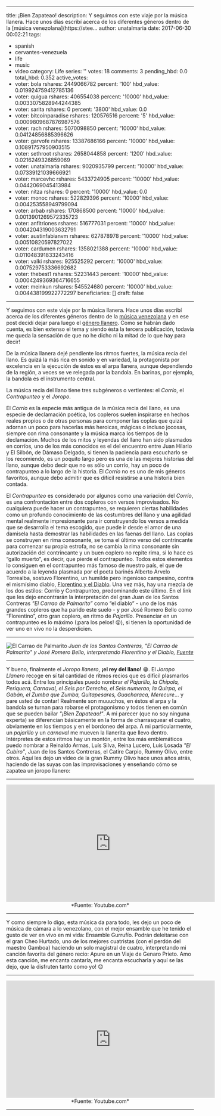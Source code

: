 
---
title: ¡Bien Zapateao!
description: Y seguimos con este viaje por la música llanera. Hace unos días escribí
  acerca de los diferentes géneros dentro de la [música venezolana](https://stee...
author: unatalmaria
date: 2017-06-30 00:02:21
tags:
- spanish
- cervantes-venezuela
- life
- music
- video
category: Life
series: ''
votes: 18
comments: 3
pending_hbd: 0.0
total_hbd: 0.352
active_votes:
- voter: bola
  rshares: 2449066782
  percent: '100'
  hbd_value: 0.019924759412785136
- voter: quigua
  rshares: 406554038
  percent: '10000'
  hbd_value: 0.0033075828944244385
- voter: sarita
  rshares: 0
  percent: '3800'
  hbd_value: 0.0
- voter: bitcoinparadise
  rshares: 120576516
  percent: '5'
  hbd_value: 0.0009809687876987576
- voter: rach
  rshares: 5070098850
  percent: '10000'
  hbd_value: 0.04124856885396626
- voter: garvofe
  rshares: 13387686166
  percent: '10000'
  hbd_value: 0.10891757950903515
- voter: sethroot
  rshares: 2658044858
  percent: '1200'
  hbd_value: 0.0216249326859069
- voter: unatalmaria
  rshares: 9020935799
  percent: '10000'
  hbd_value: 0.07339121039666921
- voter: marcevhc
  rshares: 5433724905
  percent: '10000'
  hbd_value: 0.0442069045413984
- voter: nitza
  rshares: 0
  percent: '10000'
  hbd_value: 0.0
- voter: monoc
  rshares: 522829396
  percent: '10000'
  hbd_value: 0.004253558949799094
- voter: arbab
  rshares: 170868500
  percent: '10000'
  hbd_value: 0.0013901269572335723
- voter: anfitriones
  rshares: 516777031
  percent: '10000'
  hbd_value: 0.004204319003632791
- voter: austinfabianvm
  rshares: 627878978
  percent: '10000'
  hbd_value: 0.00510820597827022
- voter: cardumen
  rshares: 1358021388
  percent: '10000'
  hbd_value: 0.011048391833243416
- voter: valki
  rshares: 925525292
  percent: '10000'
  hbd_value: 0.007529753336692682
- voter: thebest1
  rshares: 52231443
  percent: '10000'
  hbd_value: 0.0004249369364716655
- voter: meinkun
  rshares: 545524680
  percent: '10000'
  hbd_value: 0.004438199922772297
beneficiaries: []
draft: false
---

Y seguimos con este viaje por la música llanera. Hace unos días escribí acerca de los diferentes géneros dentro de la [música venezolana](https://steemit.com/spanish/@unatalmaria/si-tu-tocas-yo-canto) y en ese post decidí dejar para luego el [género llanero](https://steemit.com/spanish/@unatalmaria/del-llano-y-sus-sonidos). Como se habrán dado cuenta, es bien extenso el tema y siendo ésta la tercera publicación, todavía me queda la sensación de que no he dicho ni la mitad de lo que hay para decir!

De la música llanera dejé pendiente los ritmos fuertes, la música recia del llano. Es quizá la más rica en sonido y en variedad, la protagonista por excelencia en la ejecución de éstos es el arpa llanera, aunque dependiendo de la región, a veces se ve relegada por la bandola. En barinas, por ejemplo, la bandola es el instrumento central.

La música recia del llano tiene tres subgéneros o vertientes: el *Corrío*, el *Contrapunteo* y el *Joropo*.

El *Corrío* es la especie más antigua de la música recia del llano, es una especie de declamación poética, los copleros suelen inspirarse en hechos reales propios o de otras personas para componer las coplas que quizá adornan un poco para hacerlas más heroicas, mágicas o incluso jocosas, siempre con rima consonante y la música marca los tiempos de la declamación. Muchos de los mitos y leyendas del llano han sido plasmados en corríos, uno de los más conocidos es el del encuentro entre Juan Hilario y El Silbón, de Dámaso Delgado, si tienen la paciencia para escucharlo se los recomiendo, es un poquito largo pero es una de las mejores historias del llano, aunque debo decir que no es sólo un corrío, hay un poco de contrapunteo a lo largo de la historia. El *Corrío* no es uno de mis géneros favoritos, aunque debo admitir que es difícil resistirse a una historia bien contada.

El *Contrapunteo* es considerado por algunos como una variación del *Corrío*, es una confrontación entre dos copleros con versos improvisados. No cualquiera puede hacer un contrapunteo, se requieren ciertas habilidades como un profundo conocimiento de las costumbres del llano y una agilidad mental realmente impresionante para ir construyendo los versos a medida que se desarrolla el tema escogido, que puede ir desde el amor de una damisela hasta demostrar las habilidades en las faenas del llano. Las coplas se construyen en rima consonante, se toma el último verso del contrincante para comenzar su propia estrofa, no se cambia la rima consonante sin autorización del contrincante y un buen coplero no repite rima, si lo hace es “gallo muerto”, es decir, que pierde el contrapunteo. Todos estos elementos lo consiguen en el contrapunteo más famoso de nuestro país, el que de acuerdo a la leyenda plasmada por el poeta barinés Alberto Arvelo Torrealba, sostuvo Florentino, un humilde pero ingenioso campesino, contra el mismísimo diablo, [Florentino y el Diablo](http://micuatro.com/acordes/florentino-y-el-diablo/). Una vez más, hay una mezcla de los dos estilos: Corrío y Contrapunteo, predominando este último. En el link que les dejo encontrarán la interpretación del gran Juan de los Santos Contreras *"El Carrao de Palmarito”* como “el diablo” - uno de los más grandes copleros que ha parido este suelo -  y por José Romero Bello como “Florentino”, otro gran coplero, en ritmo de *Pajarillo*. Presenciar en un contrapunteo es lo máximo (¡para los pelos! 😲), si tienen la oportunidad de ver uno en vivo no la desperdicien.

<hr>


![El Carrao de Palmarito](https://patrimoniobarinas.wordpress.com/wp-content/uploads/2011/11/n9-0005ab.jpg?w=1024&h=625)
*Juan de los Santos Contreras, "El Carrao de Palmarito" y José Romero Bello, interpretando Florentino y el Diablo, [Fuente](https://patrimoniobarinas.wordpress.com/2011/11/23/florentino-y-el-diablo/)*

<hr>


Y bueno, finalmente el *Joropo llanero*, **¡el rey del llano!** 😁.
El *Joropo Llanero* recoge en sí tal cantidad de ritmos recios que es difícil plasmarlos todos acá. Entre los principales puedo nombrar  *el Pajarillo, la Chipola, Periquera, Carnaval, el Seis por Derecho, el Seis numerao, la Quirpa, el Gabán, el Zumba que Zumba, Quitapesares, Guacharaca, Merecure*... y pare usted de contar! Realmente son muuuchos, en éstos el arpa y la bandola se turnan para robarse el protagonismo y todos tienen en común que se pueden bailar *"¡Bien Zapateao!"*. A mi parecer (que no soy ninguna experta) se diferencian básicamente en la forma de charrasquear el cuatro, obviamente en los tiempos y en el bordoneo del arpa. A mi particularmente, un *pajarillo* y un *carnaval* me mueven la llanerita que llevo dentro. 
Intérpretes de estos ritmos hay un montón, entre los más emblemáticos puedo nombrar a Reinaldo Armas, Luís Silva, Reina Lucero, Luís Losada *"El Cubiro"*, Juan de los Santos Contreras, el Catire Carpio, Rummy Olivo, entre otros. Aquí les dejo un vídeo de la gran Rummy Olivo hace unos años atrás, haciendo de las suyas con las improvisaciones y enseñando cómo se zapatea un joropo llanero:

<hr>

<iframe width="560" height="315" src=
     "https://www.youtube.com/embed/-CvKufelR4k" title="YouTube 
     video player" frameborder="0" allow="accelerometer; 
     autoplay; clipboard-write; encrypted-media; gyroscope; 
     picture-in-picture" allowfullscreen></iframe>
<center>*Fuente: Youtube.com*</center>

<hr>

Y como siempre lo digo, esta música da para todo, les dejo un poco de música de cámara a lo venezolano, con el mejor ensamble que he tenido el gusto de ver en vivo en mi vida: Ensamble Gurrufío. Podrán deleitarse con el gran Cheo Hurtado, uno de los mejores cuatristas (con el perdón del maestro Gamboa) haciendo un solo magistral de cuatro, interpretando mi canción favorita del género recio: Apure en un Viaje de Genaro Prieto. Amo esta canción, me encanta cantarla, me encanta escucharla y aquí se las dejo, que la disfruten tanto como yo! 😊

<hr>
<iframe width="560" height="315" src=
     "https://www.youtube.com/embed/Zy2aBXyqrys" title="YouTube 
     video player" frameborder="0" allow="accelerometer; 
     autoplay; clipboard-write; encrypted-media; gyroscope; 
     picture-in-picture" allowfullscreen></iframe>
<center>*Fuente: Youtube.com*</center>

<hr> 
